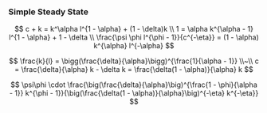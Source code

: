 ### Simple Steady State

$$
c + k = k^\alpha l^{1 - \alpha} + (1 - \delta)k \\
1 = \alpha k^{\alpha - 1} l^{1 - \alpha} + 1 - \delta \\
\frac{\psi \phi l^{\phi - 1}}{c^{-\eta}} = (1 - \alpha) k^{\alpha} l^{-\alpha}
$$

$$
\frac{k}{l} = \bigg(\frac{\delta}{\alpha}\bigg)^{\frac{1}{\alpha - 1}}
\\~\\
c = \frac{\delta}{\alpha} k - \delta k = \frac{\delta(1 - \alpha)}{\alpha} k
$$

$$
\psi\phi \cdot \frac{\big(\frac{\delta}{\alpha}\big)^{\frac{1 - \phi}{\alpha - 1}} k^{\phi - 1}}{\big(\frac{\delta(1 - \alpha)}{\alpha}\big)^{-\eta} k^{-\eta}}
$$
